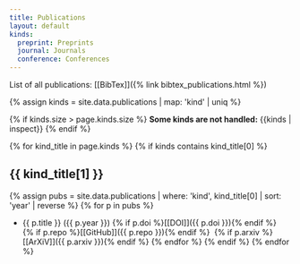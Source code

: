 ```yaml
---
title: Publications
layout: default
kinds:
  preprint: Preprints
  journal: Journals
  conference: Conferences
---
```


List of all publications: [[BibTex]]({% link bibtex_publications.html %})

{% assign kinds = site.data.publications | map: 'kind' | uniq %}

{% if kinds.size > page.kinds.size %}
**Some kinds are not handled:** {{kinds | inspect}}
{% endif %}

{% for kind_title in page.kinds %}
{% if kinds contains kind_title[0] %}
## {{ kind_title[1] }}

{% assign pubs = site.data.publications | where: 'kind', kind_title[0] | sort: 'year' | reverse %}
{% for p in pubs %}
- {{ p.title }} ({{ p.year }})
{% if p.doi %}[[DOI]]({{ p.doi }}){% endif %}&nbsp;
{% if p.repo %}[[GitHub]]({{ p.repo }}){% endif %}&nbsp;
{% if p.arxiv %}[[ArXiV]]({{ p.arxiv }}){% endif %}
{% endfor %}
{% endif %}
{% endfor %}


